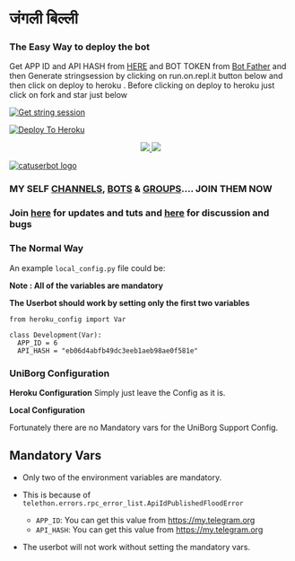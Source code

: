 # जंगली बिल्ली

### The Easy Way to deploy the bot
Get APP ID and API HASH from [HERE](https://my.telegram.org) and BOT TOKEN from [Bot Father](https://t.me/botfather) and then Generate stringsession by clicking on run.on.repl.it button below and then click on deploy to heroku . Before clicking on deploy to heroku just click on fork and star just below

[![Get string session](https://repl.it/badge/github/sandy1709/sandeep1709)](https://generatestringsession.sandeep1709.repl.run/)

[![Deploy To Heroku](https://www.herokucdn.com/deploy/button.svg)](https://heroku.com/deploy?template=https://github.com/Jisan09/catuserbot)
<p align="center">
  <a href="https://github.com/Jisan09/catuserbot/fork">
    <img src="https://img.shields.io/github/forks/Jisan09/catuserbot?label=Fork&style=social">
    
  </a>
  <a href="https://github.com/Jisan09/catuserbot">
    <img src="https://img.shields.io/github/stars/Jisan09/catuserbot?style=social">
  </a>
</p>


[![catuserbot logo](https://telegra.ph/file/2b8543309d25e5755dde3.jpg)](https://t.me/Animesh_941)

### MY SELF [CHANNELS](https://t.me/channel_librarian), [BOTS](https://t.me/librarian_notes_bot) & [GROUPS](https://t.me/librarian_institute).... JOIN THEM NOW 

### Join [here](https://t.me/catuserbot17) for updates and tuts and [here](https://t.me/catuserbot_support) for discussion and bugs

### The Normal Way

An example `local_config.py` file could be:

**Note : All of the variables are mandatory**

__The Userbot should work by setting only the first two variables__

```python3
from heroku_config import Var

class Development(Var):
  APP_ID = 6
  API_HASH = "eb06d4abfb49dc3eeb1aeb98ae0f581e"
```

### UniBorg Configuration



**Heroku Configuration**
Simply just leave the Config as it is.

**Local Configuration**

Fortunately there are no Mandatory vars for the UniBorg Support Config.

## Mandatory Vars

- Only two of the environment variables are mandatory.
- This is because of `telethon.errors.rpc_error_list.ApiIdPublishedFloodError`

    - `APP_ID`:   You can get this value from https://my.telegram.org
    - `API_HASH`:   You can get this value from https://my.telegram.org
- The userbot will not work without setting the mandatory vars.
